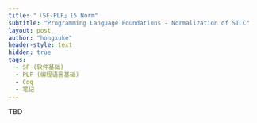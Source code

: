 ```yaml
---
title: "「SF-PLF」15 Norm"
subtitle: "Programming Language Foundations - Normalization of STLC"
layout: post
author: "hongxuke"
header-style: text
hidden: true
tags:
  - SF (软件基础)
  - PLF (编程语言基础)
  - Coq
  - 笔记
---
```


TBD
